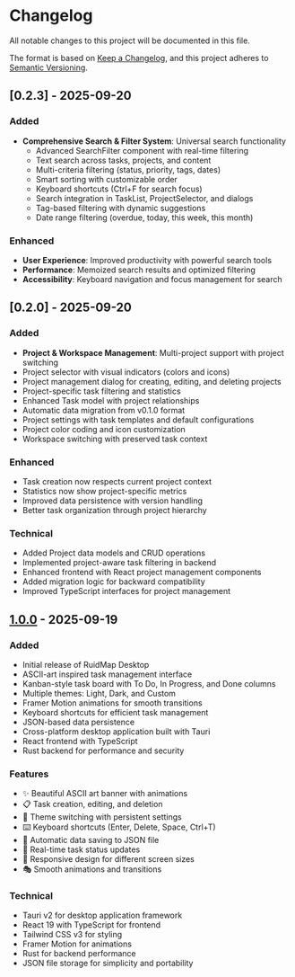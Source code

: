 # Changelog

All notable changes to this project will be documented in this file.

The format is based on [Keep a Changelog](https://keepachangelog.com/en/1.0.0/),
and this project adheres to [Semantic Versioning](https://semver.org/spec/v2.0.0.html).

## [0.2.3] - 2025-09-20

### Added
- **Comprehensive Search & Filter System**: Universal search functionality
  - Advanced SearchFilter component with real-time filtering
  - Text search across tasks, projects, and content
  - Multi-criteria filtering (status, priority, tags, dates)
  - Smart sorting with customizable order
  - Keyboard shortcuts (Ctrl+F for search focus)
  - Search integration in TaskList, ProjectSelector, and dialogs
  - Tag-based filtering with dynamic suggestions
  - Date range filtering (overdue, today, this week, this month)

### Enhanced
- **User Experience**: Improved productivity with powerful search tools
- **Performance**: Memoized search results and optimized filtering
- **Accessibility**: Keyboard navigation and focus management for search

## [0.2.0] - 2025-09-20

### Added
- **Project & Workspace Management**: Multi-project support with project switching
- Project selector with visual indicators (colors and icons)
- Project management dialog for creating, editing, and deleting projects
- Project-specific task filtering and statistics
- Enhanced Task model with project relationships
- Automatic data migration from v0.1.0 format
- Project settings with task templates and default configurations
- Project color coding and icon customization
- Workspace switching with preserved task context

### Enhanced
- Task creation now respects current project context
- Statistics now show project-specific metrics
- Improved data persistence with version handling
- Better task organization through project hierarchy

### Technical
- Added Project data models and CRUD operations
- Implemented project-aware task filtering in backend
- Enhanced frontend with React project management components
- Added migration logic for backward compatibility
- Improved TypeScript interfaces for project management

## [1.0.0] - 2025-09-19

### Added
- Initial release of RuidMap Desktop
- ASCII-art inspired task management interface
- Kanban-style task board with To Do, In Progress, and Done columns
- Multiple themes: Light, Dark, and Custom
- Framer Motion animations for smooth transitions
- Keyboard shortcuts for efficient task management
- JSON-based data persistence
- Cross-platform desktop application built with Tauri
- React frontend with TypeScript
- Rust backend for performance and security

### Features
- ✨ Beautiful ASCII art banner with animations
- 📋 Task creation, editing, and deletion
- 🎨 Theme switching with persistent settings
- ⌨️ Keyboard shortcuts (Enter, Delete, Space, Ctrl+T)
- 💾 Automatic data saving to JSON file
- 🔄 Real-time task status updates
- 📱 Responsive design for different screen sizes
- 🎭 Smooth animations and transitions

### Technical
- Tauri v2 for desktop application framework
- React 19 with TypeScript for frontend
- Tailwind CSS v3 for styling
- Framer Motion for animations
- Rust for backend performance
- JSON file storage for simplicity and portability

[1.0.0]: https://github.com/reicalasso/ruidmap/releases/tag/v1.0.0